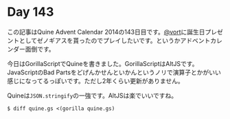 # Day 143

この記事はQuine Advent Calendar 2014の143日目です。[@vort](https://twitter.com/vort)に誕生日プレゼントとしてゼノギアスを貰ったのでプレイしたいです。というかアドベントカレンダー面倒です。

今日はGorillaScriptでQuineを書きました。GorillaScriptはAltJSです。JavaScriptのBad Partsをどげんかせんといかんというノリで演算子とかがいい感じになってるっぽいです。ただし2年くらい更新がありません。

Quineは`JSON.stringify`の一強です。AltJSは楽でいいですね。

```console
$ diff quine.gs <(gorilla quine.gs)
```
